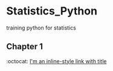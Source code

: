 # Statistics_Python
training python for statistics


## Chapter 1
:octocat:
[I'm an inline-style link with title](https://www.google.com "Google's Homepage")
